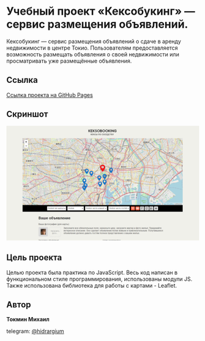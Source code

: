 # Учебный проект «Кексобукинг» — сервис размещения объявлений.

Кексобукинг — сервис размещения объявлений о сдаче в аренду недвижимости в центре Токио. Пользователям предоставляется возможность размещать объявления о своей недвижимости или просматривать уже размещённые объявления.

## Ссылка

[Ссылка проекта на GitHub Pages](https://mtokmin.github.io/Keksobuking/)

## Скриншот

![Desktop screenshot](./screenshot/Screenshot.png)

## Цель проекта

Целью проекта была практика по JavaScript. Весь код написан в функциональном стиле программирования, использованы модули JS. Также использована библиотека для работы с картами - Leaflet.

## Автор

**Токмин Михаил**

telegram: [@hidrargium](https://t.me/hidrarguim)

